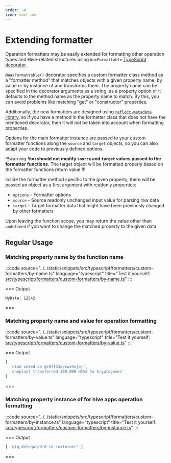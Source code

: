 ```yaml
---
order: -4
icon: sort-asc
---
```


# Extending formatter

Operation formatters may be easily extended for formatting other operation types and Hive-related structures using `WaxFormattable` [TypeScript decorator](https://www.typescriptlang.org/docs/handbook/decorators.html).

`@WaxFormattable()` decorator specifies a custom formatter class method as a "formatter method" that matches objects with a given property name, by value or by instance of and transforms them. The property name can be specified in the decorator arguments as a string, as a property option or it defaults to the method name as the property name to match. By this, you can avoid problems like matching "get" or "constructor" properties.

Additionally, the new formatters are designed using [`reflect-metadata` library](https://www.npmjs.com/package/reflect-metadata), so if you have a method in the formatter class that does not have the mentioned decorator, then it will not be taken into account when formatting properties.

Options for the main formatter instance are passed to your custom formatter functions along the `source` and `target` objects, so you can also adapt your code to previously defined options.

!!!warning
**You should not modify `source` and `target` values passed to the formatter functions.** The target object will be formatted properly based on the formatter functions return value
!!!

Inside the formatter method specific to the given property, there will be passed an object as a first argument with readonly properties:

- `options` - Formatter options
- `source` - Source readonly unchanged input value for parsing raw data
- `target` - Target formatter data that might have been previously changed by other formatters

Upon leaving the function scope, you may return the value other than `undefined` if you want to change the matched property to the given data.

## Regular Usage

### Matching property name by the function name

:::code source="../../static/snippets/src/typescript/formatters/custom-formatters/by-name.ts" language="typescript" title="Test it yourself: [src/typescript/formatters/custom-formatters/by-name.ts](https://stackblitz.com/github/openhive-network/wax-doc-snippets?file=src%2Ftypescript%2Fformatters%2Fcustom-formatters%2Fby-name.ts&startScript=test-formatters-custom-formatters-by-name)" :::

=== Output

```text
MyData: 12542
```

===

### Matching property name and value for operation formatting

:::code source="../../static/snippets/src/typescript/formatters/custom-formatters/by-value.ts" language="typescript" title="Test it yourself: [src/typescript/formatters/custom-formatters/by-value.ts](https://stackblitz.com/github/openhive-network/wax-doc-snippets?file=src%2Ftypescript%2Fformatters%2Fcustom-formatters%2Fby-value.ts&startScript=test-formatters-custom-formatters-by-value)" :::

=== Output

```javascript
[
  'otom voted on @c0ff33a/ewxhnjbj',
  'oneplus7 transferred 300.000 HIVE to kryptogames'
]
```

===

### Matching property instance of for hive apps operation formatting

:::code source="../../static/snippets/src/typescript/formatters/custom-formatters/by-instance.ts" language="typescript" title="Test it yourself: [src/typescript/formatters/custom-formatters/by-instance.ts](https://stackblitz.com/github/openhive-network/wax-doc-snippets?file=src%2Ftypescript%2Fformatters%2Fcustom-formatters%2Fby-instance.ts&startScript=test-formatters-custom-formatters-by-instance)" :::

=== Output

```javascript
[ 'gtg delegated 0 to initminer' ]
```

===
